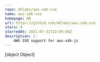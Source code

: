 ```yaml
---
repo: mhlabs/aws-sdk-sso
name: aws-sdk-sso
homepage: NA
url: https://github.com/mhlabs/aws-sdk-sso
stars: 4
starredAt: 2021-07-31T22:49:56Z
description: |-
    AWS SSO support for aws-sdk-js
---
```


[object Object]
